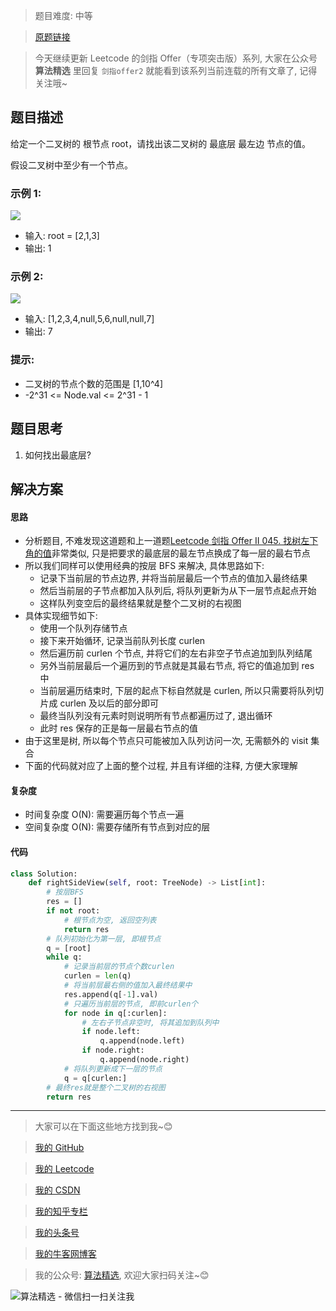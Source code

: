 > 题目难度: 中等

> [原题链接](https://leetcode.cn/problems/WNC0Lk/)

> 今天继续更新 Leetcode 的剑指 Offer（专项突击版）系列, 大家在公众号 **算法精选** 里回复 `剑指offer2` 就能看到该系列当前连载的所有文章了, 记得关注哦~

## 题目描述

给定一个二叉树的 根节点 root，请找出该二叉树的 最底层 最左边 节点的值。

假设二叉树中至少有一个节点。

### 示例 1:

![](https://assets.leetcode.com/uploads/2020/12/14/tree1.jpg)

- 输入: root = [2,1,3]
- 输出: 1

### 示例 2:

![](https://assets.leetcode.com/uploads/2020/12/14/tree2.jpg)

- 输入: [1,2,3,4,null,5,6,null,null,7]
- 输出: 7

### 提示:

- 二叉树的节点个数的范围是 [1,10^4]
- -2^31 <= Node.val <= 2^31 - 1

## 题目思考

1. 如何找出最底层?

## 解决方案

#### 思路

- 分析题目, 不难发现这道题和上一道题[Leetcode 剑指 Offer II 045. 找树左下角的值](https://mp.weixin.qq.com/s?__biz=MzA5MDk1MjI5MA==&mid=2247484672&idx=1&sn=1989e39111fbcdc7af05801c68dff758&token=1616441487&lang=zh_CN#rd)非常类似, 只是把要求的最底层的最左节点换成了每一层的最右节点
- 所以我们同样可以使用经典的按层 BFS 来解决, 具体思路如下:
  - 记录下当前层的节点边界, 并将当前层最后一个节点的值加入最终结果
  - 然后当前层的子节点都加入队列后, 将队列更新为从下一层节点起点开始
  - 这样队列变空后的最终结果就是整个二叉树的右视图
- 具体实现细节如下:
  - 使用一个队列存储节点
  - 接下来开始循环, 记录当前队列长度 curlen
  - 然后遍历前 curlen 个节点, 并将它们的左右非空子节点追加到队列结尾
  - 另外当前层最后一个遍历到的节点就是其最右节点, 将它的值追加到 res 中
  - 当前层遍历结束时, 下层的起点下标自然就是 curlen, 所以只需要将队列切片成 curlen 及以后的部分即可
  - 最终当队列没有元素时则说明所有节点都遍历过了, 退出循环
  - 此时 res 保存的正是每一层最右节点的值
- 由于这里是树, 所以每个节点只可能被加入队列访问一次, 无需额外的 visit 集合
- 下面的代码就对应了上面的整个过程, 并且有详细的注释, 方便大家理解

#### 复杂度

- 时间复杂度 O(N): 需要遍历每个节点一遍
- 空间复杂度 O(N): 需要存储所有节点到对应的层

#### 代码

```python
class Solution:
    def rightSideView(self, root: TreeNode) -> List[int]:
        # 按层BFS
        res = []
        if not root:
            # 根节点为空, 返回空列表
            return res
        # 队列初始化为第一层, 即根节点
        q = [root]
        while q:
            # 记录当前层的节点个数curlen
            curlen = len(q)
            # 将当前层最右侧的值加入最终结果中
            res.append(q[-1].val)
            # 只遍历当前层的节点, 即前curlen个
            for node in q[:curlen]:
                # 左右子节点非空时, 将其追加到队列中
                if node.left:
                    q.append(node.left)
                if node.right:
                    q.append(node.right)
            # 将队列更新成下一层的节点
            q = q[curlen:]
        # 最终res就是整个二叉树的右视图
        return res
```

---

> 大家可以在下面这些地方找到我~😊

> [我的 GitHub](https://github.com/zjulyx)

> [我的 Leetcode](https://leetcode-cn.com/u/suibianfahui/)

> [我的 CSDN](https://me.csdn.net/zjulyx1993)

> [我的知乎专栏](https://zhuanlan.zhihu.com/c_1242508721932464128)

> [我的头条号](https://www.toutiao.com/c/user/1090304683804520/#mid=1671643017345028)

> [我的牛客网博客](https://blog.nowcoder.net/zjulyx)

> 我的公众号: [算法精选](https://mp.weixin.qq.com/s?__biz=MzA5MDk1MjI5MA==&mid=2247484158&idx=1&sn=90176bac32cf7af40e4074c721fd8a95&chksm=900285f3a7750ce5a068c9c9773781461819633f2fd60533732637ec9520c908371ebc218d49&scene=178&cur_album_id=1386231241346859009#rd), 欢迎大家扫码关注~😊

![算法精选 - 微信扫一扫关注我](https://pic1.zhimg.com/80/v2-7c988a7b35886df51596ef23616764ac_1440w.jpg)
